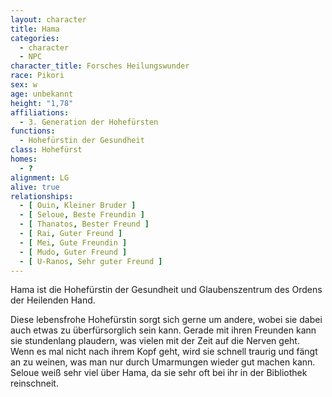 ```yaml
---
layout: character
title: Hama
categories:
  - character
  - NPC
character_title: Forsches Heilungswunder
race: Pikori
sex: w
age: unbekannt
height: "1,78"
affiliations:
  - 3. Generation der Hohefürsten
functions:
  - Hohefürstin der Gesundheit
class: Hohefürst
homes:
  - ?
alignment: LG
alive: true
relationships:
  - [ Ouin, Kleiner Bruder ]
  - [ Seloue, Beste Freundin ]
  - [ Thanatos, Bester Freund ]
  - [ Rai, Guter Freund ]
  - [ Mei, Gute Freundin ]
  - [ Mudo, Guter Freund ]
  - [ U-Ranos, Sehr guter Freund ]
---
```


Hama ist die Hohefürstin der Gesundheit und Glaubenszentrum des Ordens der Heilenden Hand.

Diese lebensfrohe Hohefürstin sorgt sich gerne um andere, wobei sie dabei auch etwas zu überfürsorglich sein kann.
Gerade mit ihren Freunden kann sie stundenlang plaudern, was vielen mit der Zeit auf die Nerven geht. Wenn es mal nicht
nach ihrem Kopf geht, wird sie schnell traurig und fängt an zu weinen, was man nur durch Umarmungen wieder gut machen
kann. Seloue weiß sehr viel über Hama, da sie sehr oft bei ihr in der Bibliothek reinschneit.